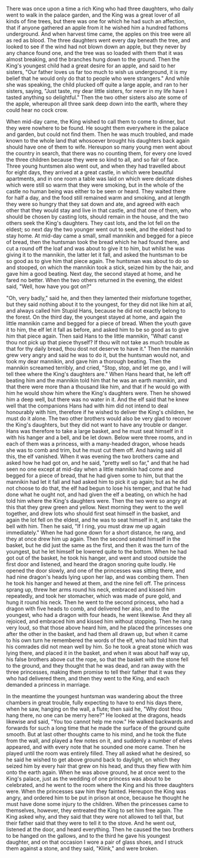 There was once upon a time a rich King who had three daughters, who daily went to walk in the palace garden, and the King was a great lover of all kinds of fine trees, but there was one for which he had such an affection, that if anyone gathered an apple from it he wished him a hundred fathoms underground. And when harvest time came, the apples on this tree were all as red as blood. The three daughters went every day beneath the tree, and looked to see if the wind had not blown down an apple, but they never by any chance found one, and the tree was so loaded with them that it was almost breaking, and the branches hung down to the ground. Then the King's youngest child had a great desire for an apple, and said to her sisters, "Our father loves us far too much to wish us underground, it is my belief that he would only do that to people who were strangers." And while she was speaking, the child plucked off quite a large apple, and ran to her sisters, saying, "Just taste, my dear little sisters, for never in my life have I tasted anything so delightful." Then the two other sisters also ate some of the apple, whereupon all three sank deep down into the earth, where they could hear no cock crow.

When mid-day came, the King wished to call them to come to dinner, but they were nowhere to be found. He sought them everywhere in the palace and garden, but could not find them. Then he was much troubled, and made known to the whole land that whosoever brought his daughters back again should have one of them to wife. Hereupon so many young men went about the country in search, that there was no counting them, for every one loved the three children because they were so kind to all, and so fair of face. Three young huntsmen also went out, and when they had travelled about for eight days, they arrived at a great castle, in which were beautiful apartments, and in one room a table was laid on which were delicate dishes which were still so warm that they were smoking, but in the whole of the castle no human being was either to be seen or heard. They waited there for half a day, and the food still remained warm and smoking, and at length they were so hungry that they sat down and ate, and agreed with each other that they would stay and live in that castle, and that one of them, who should be chosen by casting lots, should remain in the house, and the two others seek the King's daughters. They cast lots, and the lot fell on the eldest; so next day the two younger went out to seek, and the eldest had to stay home. At mid-day came a small, small mannikin and begged for a piece of bread, then the huntsman took the bread which he had found there, and cut a round off the loaf and was about to give it to him, but whilst he was giving it to the mannikin, the latter let it fall, and asked the huntsman to be so good as to give him that piece again. The huntsman was about to do so and stooped, on which the mannikin took a stick, seized him by the hair, and gave him a good beating. Next day, the second stayed at home, and he fared no better. When the two others returned in the evening, the eldest said, "Well, how have you got on?"

"Oh, very badly," said he, and then they lamented their misfortune together, but they said nothing about it to the youngest, for they did not like him at all, and always called him Stupid Hans, because he did not exactly belong to the forest. On the third day, the youngest stayed at home, and again the little mannikin came and begged for a piece of bread. When the youth gave it to him, the elf let it fall as before, and asked him to be so good as to give him that piece again. Then said Hans to the little mannikin, "What! canst thou not pick up that piece thyself? If thou wilt not take as much trouble as that for thy daily bread, thou dost not deserve to have it." Then the mannikin grew very angry and said he was to do it, but the huntsman would not, and took my dear mannikin, and gave him a thorough beating. Then the mannikin screamed terribly, and cried, "Stop, stop, and let me go, and I will tell thee where the King's daughters are." When Hans heard that, he left off beating him and the mannikin told him that he was an earth mannikin, and that there were more than a thousand like him, and that if he would go with him he would show him where the King's daughters were. Then he showed him a deep well, but there was no water in it. And the elf said that he knew well that the companions Hans had with him did not intend to deal honourably with him, therefore if he wished to deliver the King's children, he must do it alone. The two other brothers would also be very glad to recover the King's daughters, but they did not want to have any trouble or danger. Hans was therefore to take a large basket, and he must seat himself in it with his hanger and a bell, and be let down. Below were three rooms, and in each of them was a princess, with a many-headed dragon, whose heads she was to comb and trim, but he must cut them off. And having said all this, the elf vanished. When it was evening the two brothers came and asked how he had got on, and he said, "pretty well so far," and that he had seen no one except at mid-day when a little mannikin had come and begged for a piece of bread, that he had given some to him, but that the mannikin had let it fall and had asked him to pick it up again; but as he did not choose to do that, the elf had begun to lose his temper, and that he had done what he ought not, and had given the elf a beating, on which he had told him where the King's daughters were. Then the two were so angry at this that they grew green and yellow. Next morning they went to the well together, and drew lots who should first seat himself in the basket, and again the lot fell on the eldest, and he was to seat himself in it, and take the bell with him. Then he said, "If I ring, you must draw me up again immediately." When he had gone down for a short distance, he rang, and they at once drew him up again. Then the second seated himself in the basket, but he did just the same as the first, and then it was the turn of the youngest, but he let himself be lowered quite to the bottom. When he had got out of the basket, he took his hanger, and went and stood outside the first door and listened, and heard the dragon snoring quite loudly. He opened the door slowly, and one of the princesses was sitting there, and had nine dragon's heads lying upon her lap, and was combing them. Then he took his hanger and hewed at them, and the nine fell off. The princess sprang up, threw her arms round his neck, embraced and kissed him repeatedly, and took her stomacher, which was made of pure gold, and hung it round his neck. Then he went to the second princess, who had a dragon with five heads to comb, and delivered her also, and to the youngest, who had a dragon with four heads, he went likewise. And they all rejoiced, and embraced him and kissed him without stopping. Then he rang very loud, so that those above heard him, and he placed the princesses one after the other in the basket, and had them all drawn up, but when it came to his own turn he remembered the words of the elf, who had told him that his comrades did not mean well by him. So he took a great stone which was lying there, and placed it in the basket, and when it was about half way up, his false brothers above cut the rope, so that the basket with the stone fell to the ground, and they thought that he was dead, and ran away with the three princesses, making them promise to tell their father that it was they who had delivered them, and then they went to the King, and each demanded a princess in marriage.

In the meantime the youngest huntsman was wandering about the three chambers in great trouble, fully expecting to have to end his days there, when he saw, hanging on the wall, a flute; then said he, "Why dost thou hang there, no one can be merry here?" He looked at the dragons, heads likewise and said, "You too cannot help me now." He walked backwards and forwards for such a long time that he made the surface of the ground quite smooth. But at last other thoughts came to his mind, and he took the flute from the wall, and played a few notes on it, and suddenly a number of elves appeared, and with every note that he sounded one more came. Then he played until the room was entirely filled. They all asked what he desired, so he said he wished to get above ground back to daylight, on which they seized him by every hair that grew on his head, and thus they flew with him onto the earth again. When he was above ground, he at once went to the King's palace, just as the wedding of one princess was about to be celebrated, and he went to the room where the King and his three daughters were. When the princesses saw him they fainted. Hereupon the King was angry, and ordered him to be put in prison at once, because he thought he must have done some injury to the children. When the princesses came to themselves, however, they entreated the King to set him free again. The King asked why, and they said that they were not allowed to tell that, but their father said that they were to tell it to the stove. And he went out, listened at the door, and heard everything. Then he caused the two brothers to be hanged on the gallows, and to the third he gave his youngest daughter, and on that occasion I wore a pair of glass shoes, and I struck them against a stone, and they said, "Klink," and were broken.